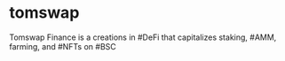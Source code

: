 # tomswap
Tomswap Finance is a creations in #DeFi that capitalizes staking, #AMM, farming, and #NFTs on #BSC
